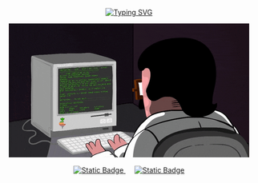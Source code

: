 <div align="center">

<!-- 欢迎标语 -->
<a href="https://git.io/typing-svg"><img src="https://readme-typing-svg.demolab.com?font=Pacifico&duration=3000&pause=1000&center=true&width=435&lines=Welcome+to+my+homepage.;----Dboy----" alt="Typing SVG" /></a>

<!-- 打字动画 -->
<img alt="coding" src="assets/images/coding.gif"><br>

<!-- profile logo 个人资料徽标 -->
<div align="center">
  <a href="https://space.bilibili.com/16166267">
  <img alt="Static Badge" src="https://img.shields.io/badge/-%E5%93%94%E5%93%A9%E5%93%94%E5%93%A9-pink?logo=Bilibili&logoColor=%23FF5CAA&labelColor=%23ffffff">
  </a>
  &emsp;
  <a href="https://juejin.cn/user/1855631359213688">
    <img alt="Static Badge" src="https://img.shields.io/badge/-%E6%8E%98%E9%87%91-blue?logo=Juejin&logoColor=%23007FFF&labelColor=%23ffffff">
  </a>
</div>



</div>
